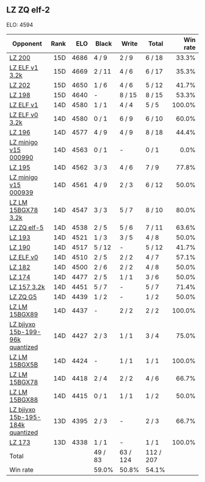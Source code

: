 ## LZ ZQ elf-2 ##

ELO: 4594

Opponent | Rank | ELO | Black | Write | Total | Win rate
---------|-----:|----:|-------|-------|-------|-------:
[LZ 200](LZ%20200.md) | 15D | 4686 | 4 / 9 | 2 / 9 | 6 / 18 | 33.3%
[LZ ELF v1 3.2k](LZ%20ELF%20v1%203.2k.md) | 15D | 4669 | 2 / 11 | 4 / 6 | 6 / 17 | 35.3%
[LZ 202](LZ%20202.md) | 15D | 4650 | 1 / 6 | 4 / 6 | 5 / 12 | 41.7%
[LZ 198](LZ%20198.md) | 15D | 4640 | - | 8 / 15 | 8 / 15 | 53.3%
[LZ ELF v1](LZ%20ELF%20v1.md) | 14D | 4580 | 1 / 1 | 4 / 4 | 5 / 5 | 100.0%
[LZ ELF v0 3.2k](LZ%20ELF%20v0%203.2k.md) | 14D | 4580 | 0 / 1 | 6 / 9 | 6 / 10 | 60.0%
[LZ 196](LZ%20196.md) | 14D | 4577 | 4 / 9 | 4 / 9 | 8 / 18 | 44.4%
[LZ minigo v15 000990](LZ%20minigo%20v15%20000990.md) | 14D | 4563 | 0 / 1 | - | 0 / 1 | 0.0%
[LZ 195](LZ%20195.md) | 14D | 4562 | 3 / 3 | 4 / 6 | 7 / 9 | 77.8%
[LZ minigo v15 000939](LZ%20minigo%20v15%20000939.md) | 14D | 4561 | 4 / 9 | 2 / 3 | 6 / 12 | 50.0%
[LZ LM 15BGX78 3.2k](LZ%20LM%2015BGX78%203.2k.md) | 14D | 4547 | 3 / 3 | 5 / 7 | 8 / 10 | 80.0%
[LZ ZQ elf-5](LZ%20ZQ%20elf-5.md) | 14D | 4538 | 2 / 5 | 5 / 6 | 7 / 11 | 63.6%
[LZ 193](LZ%20193.md) | 14D | 4521 | 1 / 3 | 3 / 5 | 4 / 8 | 50.0%
[LZ 190](LZ%20190.md) | 14D | 4517 | 5 / 12 | - | 5 / 12 | 41.7%
[LZ ELF v0](LZ%20ELF%20v0.md) | 14D | 4510 | 2 / 5 | 2 / 2 | 4 / 7 | 57.1%
[LZ 182](LZ%20182.md) | 14D | 4500 | 2 / 6 | 2 / 2 | 4 / 8 | 50.0%
[LZ 174](LZ%20174.md) | 14D | 4477 | 2 / 5 | 1 / 1 | 3 / 6 | 50.0%
[LZ 157 3.2k](LZ%20157%203.2k.md) | 14D | 4451 | 5 / 7 | - | 5 / 7 | 71.4%
[LZ ZQ G5](LZ%20ZQ%20G5.md) | 14D | 4439 | 1 / 2 | - | 1 / 2 | 50.0%
[LZ LM 15BGX89](LZ%20LM%2015BGX89.md) | 14D | 4437 | - | 2 / 2 | 2 / 2 | 100.0%
[LZ bjiyxo 15b-199-96k quantized](LZ%20bjiyxo%2015b-199-96k%20quantized.md) | 14D | 4427 | 2 / 3 | 1 / 1 | 3 / 4 | 75.0%
[LZ LM 15BGX5B](LZ%20LM%2015BGX5B.md) | 14D | 4424 | - | 1 / 1 | 1 / 1 | 100.0%
[LZ LM 15BGX78](LZ%20LM%2015BGX78.md) | 14D | 4418 | 2 / 4 | 2 / 2 | 4 / 6 | 66.7%
[LZ LM 15BGX88](LZ%20LM%2015BGX88.md) | 14D | 4415 | 0 / 1 | 1 / 1 | 1 / 2 | 50.0%
[LZ bjiyxo 15b-195-184k quantized](LZ%20bjiyxo%2015b-195-184k%20quantized.md) | 13D | 4395 | 2 / 3 | - | 2 / 3 | 66.7%
[LZ 173](LZ%20173.md) | 13D | 4338 | 1 / 1 | - | 1 / 1 | 100.0%
Total | | | 49 / 83 | 63 / 124 | 112 / 207 | 
Win rate| | | 59.0% | 50.8% | 54.1% | 
